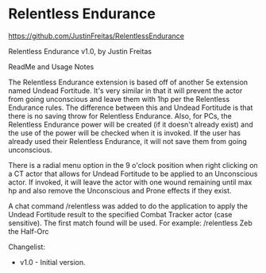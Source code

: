 # Relentless Endurance

https://github.com/JustinFreitas/RelentlessEndurance

Relentless Endurance v1.0, by Justin Freitas

ReadMe and Usage Notes

The Relentless Endurance extension is based off of another 5e extension named Undead Fortitude.  It's very similar in that it will prevent the actor from going unconscious and leave them with 1hp per the Relentless Endurance rules.  The difference between this and Undead Fortitude is that there is no saving throw for Relentless Endurance.  Also, for PCs, the Relentless Endurance power will be created (if it doesn't already exist) and the use of the power will be checked when it is invoked.  If the user has already used their Relentless Endurance, it will not save them from going unconscious.

There is a radial menu option in the 9 o'clock position when right clicking on a CT actor that allows for Undead Fortitude to be applied to an Unconscious actor.  If invoked, it will leave the actor with one wound remaining until max hp and also remove the Unconscious and Prone effects if they exist.

A chat command /relentless was added to do the application to apply the Undead Fortitude result to the specified Combat Tracker actor (case sensitive).  The first match found will be used.  For example: /relentless Zeb the Half-Orc

Changelist:
- v1.0 - Initial version.
